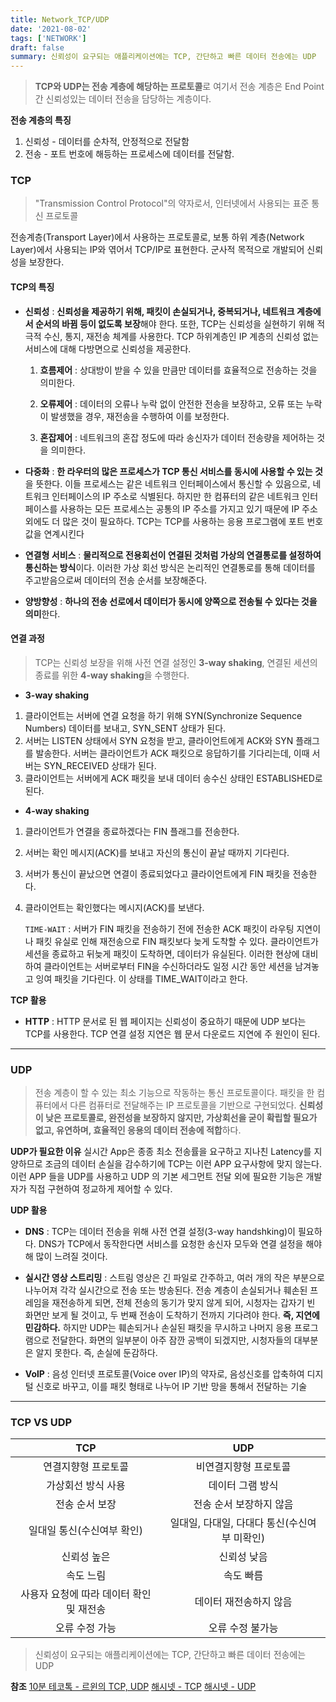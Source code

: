 ```yaml
---
title: Network_TCP/UDP
date: '2021-08-02'
tags: ['NETWORK']
draft: false
summary: 신뢰성이 요구되는 애플리케이션에는 TCP, 간단하고 빠른 데이터 전송에는 UDP
---
```


> **TCP와 UDP는 전송 계층에 해당하는 프로토콜**로 여기서 전송 계층은 End Point 간 신뢰성있는 데이터 전송을 담당하는 계층이다.

**전송 계층의 특징**

1. 신뢰성 - 데이터를 순차적, 안정적으로 전달함
2. 전송 - 포트 번호에 해등하는 프로세스에 데이터를 전달함.

### TCP

> "Transmission Control Protocol"의 약자로서, 인터넷에서 사용되는 표준 통신 프로토콜

전송계층(Transport Layer)에서 사용하는 프로토콜로, 보통 하위 계층(Network Layer)에서 사용되는 IP와 엮어서 TCP/IP로 표현한다. 군사적 목적으로 개발되어 신뢰성을 보장한다.

#### TCP의 특징

- **신뢰성** : **신뢰성을 제공하기 위해, 패킷이 손실되거나, 중복되거나, 네트워크 계층에서 순서의 바뀜 등이 없도록 보장**해야 한다. 또한, TCP는 신뢰성을 실현하기 위해 적극적 수신, 통지, 재전송 체계를 사용한다. TCP 하위계층인 IP 계층의 신뢰성 없는 서비스에 대해 다방면으로 신뢰성을 제공한다.

  1.  **흐름제어** : 상대방이 받을 수 있을 만큼만 데이터를 효율적으로 전송하는 것을 의미한다.

  2.  **오류제어** : 데이터의 오류나 누락 없이 안전한 전송을 보장하고, 오류 또는 누락이 발생했을 경우, 재전송을 수행하여 이를 보정한다.
  3.  **혼잡제어** : 네트워크의 혼잡 정도에 따라 송신자가 데이터 전송량을 제어하는 것을 의미한다.

- **다중화** : **한 라우터의 많은 프로세스가 TCP 통신 서비스를 동시에 사용할 수 있는 것**을 뜻한다. 이들 프로세스는 같은 네트워크 인터페이스에서 통신할 수 있음으로, 네트워크 인터페이스의 IP 주소로 식별된다. 하지만 한 컴퓨터의 같은 네트워크 인터페이스를 사용하는 모든 프로세스는 공통의 IP 주소를 가지고 있기 때문에 IP 주소 외에도 더 많은 것이 필요하다. TCP는 TCP를 사용하는 응용 프로그램에 포트 번호 값을 연계시킨다

- **연결형 서비스** : **물리적으로 전용회선이 연결된 것처럼 가상의 연결통로를 설정하여 통신하는 방식**이다. 이러한 가상 회선 방식은 논리적인 연결통로를 통해 데이터를 주고받음으로써 데이터의 전송 순서를 보장해준다.

- **양방향성** : **하나의 전송 선로에서 데이터가 동시에 양쪽으로 전송될 수 있다는 것을 의미**한다.

#### 연결 과정

> TCP는 신뢰성 보장을 위해 사전 연결 설정인 **3-way shaking**, 연결된 세션의 종료를 위한 **4-way shaking**을 수행한다.

- **3-way shaking**

1. 클라이언트는 서버에 연결 요청을 하기 위해 SYN(Synchronize Sequence Numbers) 데이터를 보내고, SYN_SENT 상태가 된다.
2. 서버는 LISTEN 상태에서 SYN 요청을 받고, 클라이언트에게 ACK와 SYN 플래그를 발송한다. 서버는 클라이언트가 ACK 패킷으로 응답하기를 기다리는데, 이때 서버는 SYN_RECEIVED 상태가 된다.
3. 클라이언트는 서버에게 ACK 패킷을 보내 데이터 송수신 상태인 ESTABLISHED로 된다.

- **4-way shaking**

1. 클라이언트가 연결을 종료하겠다는 FIN 플래그를 전송한다.
2. 서버는 확인 메시지(ACK)를 보내고 자신의 통신이 끝날 때까지 기다린다.
3. 서버가 통신이 끝났으면 연결이 종료되었다고 클라이언트에게 FIN 패킷을 전송한다.
4. 클라이언트는 확인했다는 메시지(ACK)를 보낸다.

   `TIME-WAIT` : 서버가 FIN 패킷을 전송하기 전에 전송한 ACK 패킷이 라우팅 지연이나 패킷 유실로 인해 재전송으로 FIN 패킷보다 늦게 도착할 수 있다. 클라이언트가 세션을 종료하고 뒤늦게 패킷이 도착하면, 데이터가 유실된다. 이러한 현상에 대비하여 클라이언트는 서버로부터 FIN을 수신하더라도 일정 시간 동안 세션을 남겨놓고 잉여 패킷을 기다린다. 이 상태를 TIME_WAIT이라고 한다.

**TCP 활용**

- **HTTP** : HTTP 문서로 된 웹 페이지는 신뢰성이 중요하기 때문에 UDP 보다는 TCP를 사용한다. TCP 연결 설정 지연은 웹 문서 다운로드 지연에 주 원인이 된다.

---

### UDP

> 전송 계층이 할 수 있는 최소 기능으로 작동하는 통신 프로토콜이다. 패킷을 한 컴퓨터에서 다른 컴퓨터로 전달해주는 IP 프로토콜을 기반으로 구현되었다. **신뢰성이 낮은 프로토콜로, 완전성을 보장하지 않지만, 가상회선을 굳이 확립할 필요가 없고, 유연하며, 효율적인 응용의 데이터 전송에 적합**하다.

**UDP가 필요한 이유**
실시간 App은 종종 최소 전송률을 요구하고 지나친 Latency를 지양하므로 조금의 데이터 손실을 감수하기에 TCP는 이런 APP 요구사항에 맞지 않는다. 이런 APP 들을 UDP를 사용하고 UDP 의 기본 세그먼트 전달 외에 필요한 기능은 개발자가 직접 구현하여 정교하게 제어할 수 있다.

**UDP 활용**

- **DNS** : TCP는 데이터 전송을 위해 사전 연결 설정(3-way handshking)이 필요하다. DNS가 TCP에서 동작한다면 서비스를 요청한 송신자 모두와 연결 설정을 해야해 많이 느려질 것이다.

- **실시간 영상 스트리밍** : 스트림 영상은 긴 파일로 간주하고, 여러 개의 작은 부분으로 나누어져 각각 실시간으로 전송 또는 방송된다. 전송 계층이 손실되거나 훼손된 프레임을 재전송하게 되면, 전체 전송의 동기가 맞지 않게 되어, 시청자는 갑자기 빈 화면만 보게 될 것이고, 두 번째 전송이 도착하기 전까지 기다려야 한다. **즉, 지연에 민감하다.** 하지만 UDP는 훼손되거나 손실된 패킷을 무시하고 나머지 응용 프로그램으로 전달한다. 화면의 일부분이 아주 잠깐 공백이 되겠지만, 시청자들의 대부분은 알지 못한다. 즉, 손실에 둔감하다.
- **VolP** : 음성 인터넷 프로토콜(Voice over IP)의 약자로, 음성신호를 압축하여 디지털 신호로 바꾸고, 이를 패킷 형태로 나누어 IP 기반 망을 통해서 전달하는 기술

---

### TCP VS UDP

|                   TCP                    |                     UDP                      |
| :--------------------------------------: | :------------------------------------------: |
|           연결지향형 프로토콜            |            비연결지향형 프로토콜             |
|            가상회선 방식 사용            |               데이터 그램 방식               |
|              전송 순서 보장              |           전송 순서 보장하지 않음            |
|        일대일 통신(수신여부 확인)        | 일대일, 다대일, 다대다 통신(수신여부 미확인) |
|               신뢰성 높은                |                 신뢰성 낮음                  |
|                속도 느림                 |                  속도 빠름                   |
| 사용자 요청에 따라 데이터 확인 및 재전송 |            데이터 재전송하지 않음            |
|              오류 수정 가능              |               오류 수정 불가능               |

> 신뢰성이 요구되는 애플리케이션에는 TCP, 간단하고 빠른 데이터 전송에는 UDP

**참조**
[10분 테코톡 - 르윈의 TCP, UDP](https://www.youtube.com/watch?v=ikDVGYp5dhg)
[해시넷 - TCP](http://wiki.hash.kr/index.php/TCP)
[해시넷 - UDP](http://wiki.hash.kr/index.php/UDP)
